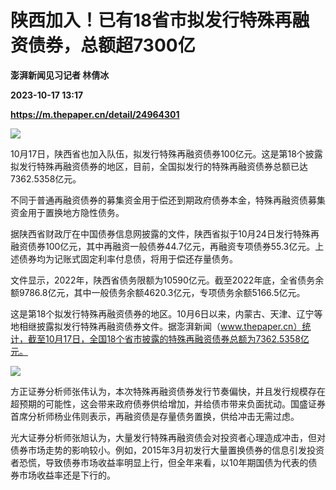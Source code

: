 # 陕西加入！已有18省市拟发行特殊再融资债券，总额超7300亿
**澎湃新闻见习记者 林倩冰**

**2023-10-17 13:17**

**https://m.thepaper.cn/detail/24964301**

![](https://imagecloud.thepaper.cn/thepaper/image/274/498/286.jpg)

10月17日，陕西省也加入队伍，拟发行特殊再融资债券100亿元。这是第18个披露拟发行特殊再融资债券的地区，目前，全国拟发行的特殊再融资债券总额已达7362.5358亿元。

不同于普通再融资债券的募集资金用于偿还到期政府债券本金，特殊再融资债募集资金用于置换地方隐性债务。

据陕西省财政厅在中国债券信息网披露的文件，陕西省拟于10月24日发行特殊再融资债券100亿元，其中再融资一般债券44.7亿元，再融资专项债券55.3亿元。上述债券均为记账式固定利率付息债，将用于偿还存量债务。

文件显示，2022年，陕西省债务限额为10590亿元。截至2022年底，全省债务余额9786.8亿元，其中一般债务余额4620.3亿元，专项债务余额5166.5亿元。

这是第18个拟发行特殊再融资债券的地区。10月6日以来，内蒙古、天津、辽宁等地相继披露拟发行特殊再融资债券文件。据澎湃新闻（www.thepaper.cn）统计，截至10月17日，全国18个省市披露的特殊再融资债券总额为7362.5358亿元。

![](https://imagecloud.thepaper.cn/thepaper/image/274/496/999.png)

方正证券分析师张伟认为，本次特殊再融资债券发行节奏偏快，并且发行规模存在超预期的可能性，这会带来政府债券供给增加，并给债市带来负面扰动。国盛证券首席分析师杨业伟则表示，再融资债是存量债务置换，供给冲击无需过虑。

光大证券分析师张旭认为，大量发行特殊再融资债会对投资者心理造成冲击，但对债券市场走势的影响较小。例如，2015年3月初发行大量置换债券的信息引发投资者恐慌，导致债券市场收益率明显上行，但全年来看，以10年期国债为代表的债券市场收益率还是下行的。